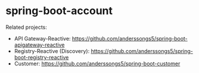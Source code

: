 # spring-boot-account

Related projects:
* API Gateway-Reactive: https://github.com/anderssongs5/spring-boot-apigateway-reactive
* Registry-Reactive (Discovery): https://github.com/anderssongs5/spring-boot-registry-reactive
* Customer: https://github.com/anderssongs5/spring-boot-customer
